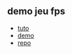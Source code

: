 ## demo jeu fps
* [tuto](https://golb.ch/developper-avec-aframe/)
* [demo](https://duckhuntrevenge.surge.sh/)
* [repo](https://github.com/robiiiiiiiiiiiin/duck-hunt-revenge) 
